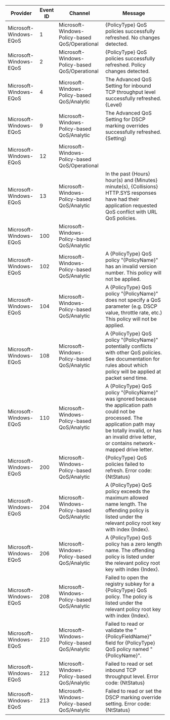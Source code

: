 Provider                |  Event ID  |  Channel                                         |  Message
------------------------|------------|--------------------------------------------------|---------------------------------------------------------------------------------------------------------------------------------------------------------------------------------------------------------------------------------
Microsoft-Windows-EQoS  |  1         |  Microsoft-Windows-Policy-based QoS/Operational  |  {PolicyType} QoS policies successfully refreshed. No changes detected.
Microsoft-Windows-EQoS  |  2         |  Microsoft-Windows-Policy-based QoS/Operational  |  {PolicyType} QoS policies successfully refreshed. Policy changes detected.
Microsoft-Windows-EQoS  |  4         |  Microsoft-Windows-Policy-based QoS/Analytic     |  The Advanced QoS Setting for inbound TCP throughput level successfully refreshed. {Level}
Microsoft-Windows-EQoS  |  9         |  Microsoft-Windows-Policy-based QoS/Analytic     |  The Advanced QoS Setting for DSCP marking overrides successfully refreshed. {Setting}
Microsoft-Windows-EQoS  |  12        |  Microsoft-Windows-Policy-based QoS/Operational  |
Microsoft-Windows-EQoS  |  13        |  Microsoft-Windows-Policy-based QoS/Analytic     |  In the past {Hours} hour(s) and {Minutes} minute(s), {Collisions} HTTP.SYS responses have had their application requested QoS conflict with URL QoS policies.
Microsoft-Windows-EQoS  |  100       |  Microsoft-Windows-Policy-based QoS/Analytic     |
Microsoft-Windows-EQoS  |  102       |  Microsoft-Windows-Policy-based QoS/Analytic     |  A {PolicyType} QoS policy "{PolicyName}" has an invalid version number. This policy will not be applied.
Microsoft-Windows-EQoS  |  104       |  Microsoft-Windows-Policy-based QoS/Analytic     |  A {PolicyType} QoS policy "{PolicyName}" does not specify a QoS parameter (e.g. DSCP value, throttle rate, etc.) This policy will not be applied.
Microsoft-Windows-EQoS  |  108       |  Microsoft-Windows-Policy-based QoS/Analytic     |  A {PolicyType} QoS policy "{PolicyName}" potentially conflicts with other QoS policies. See documentation for rules about which policy will be applied at packet send time.
Microsoft-Windows-EQoS  |  110       |  Microsoft-Windows-Policy-based QoS/Analytic     |  A {PolicyType} QoS policy "{PolicyName}" was ignored because the application path could not be processed. The application path may be totally invalid, or has an invalid drive letter, or contains network-mapped drive letter.
Microsoft-Windows-EQoS  |  200       |  Microsoft-Windows-Policy-based QoS/Analytic     |  {PolicyType} QoS policies failed to refresh. Error code: {NtStatus}
Microsoft-Windows-EQoS  |  204       |  Microsoft-Windows-Policy-based QoS/Analytic     |  A {PolicyType} QoS policy exceeds the maximum allowed name length. The offending policy is listed under the relevant policy root key with index {Index}.
Microsoft-Windows-EQoS  |  206       |  Microsoft-Windows-Policy-based QoS/Analytic     |  A {PolicyType} QoS policy has a zero length name. The offending policy is listed under the relevant policy root key with index {Index}.
Microsoft-Windows-EQoS  |  208       |  Microsoft-Windows-Policy-based QoS/Analytic     |  Failed to open the registry subkey for a {PolicyType} QoS policy. The policy is listed under the relevant policy root key with index {Index}.
Microsoft-Windows-EQoS  |  210       |  Microsoft-Windows-Policy-based QoS/Analytic     |  Failed to read or validate the "{PolicyFieldName}" field for {PolicyType} QoS policy named "{PolicyName}".
Microsoft-Windows-EQoS  |  212       |  Microsoft-Windows-Policy-based QoS/Analytic     |  Failed to read or set inbound TCP throughput level. Error code: {NtStatus}
Microsoft-Windows-EQoS  |  213       |  Microsoft-Windows-Policy-based QoS/Analytic     |  Failed to read or set the DSCP marking override setting. Error code: {NtStatus}